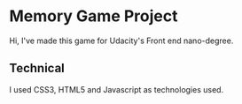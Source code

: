 # Memory Game Project

Hi, I've made this game for Udacity's Front end nano-degree.


## Technical

I used CSS3, HTML5 and Javascript as technologies used.
